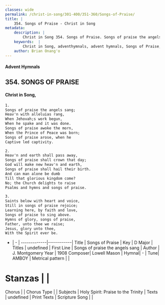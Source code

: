 ```yaml
---
classes: wide
permalink: /christ-in-song/301-400/351-360/Songs-of-Praise/
title: |
    354. Songs of Praise - Christ in Song
metadata:
    description: |
        Christ in Song 354. Songs of Praise. Songs of praise the angels sang; Heav'n with alleluias rang, When Jehovah;s work begun, When he spake and it was done. Songs of praise awoke the morn, When the Prince of Peace was born; Songs of praise arose, when he  Captive led captivity.
    keywords:  |
        Christ in Song, adventhymnals, advent hymnals, Songs of Praise, Songs of praise the angels sang. 
    author: Brian Onang'o
---
```


#### Advent Hymnals
## 354. SONGS OF PRAISE
####  Christ in Song,

```txt
1.
Songs of praise the angels sang;
Heav'n with alleluias rang,
When Jehovah;s work begun,
When he spake and it was done.
Songs of praise awoke the morn,
When the Prince of Peace was born;
Songs of praise arose, when he 
Captive led captivity.

2.
Heav'n and earth shall pass away,
Songs of praise shall crown that day;
God will make new heav'n and earth,
Songs of praise shall hail their birth.
And can man alone be dumb
Till that glorious kingdom come?
No; the Church delights to raise
Psalms and hymns and songs of praise.

3.
Saints below with heart and voice,
Still in songs of praise rejoice;
Learning here, by faith and love,
Songs of praise to sing above.
Hymns of glory, songs of praise,
Father, unto thee we raise;
Jesus, glory unto thee,
With the Spirit ever be.

```

- |   -  |
-------------|------------|
Title | Songs of Praise |
Key | D Major |
Titles | undefined |
First Line | Songs of praise the angels sang |
Author | J. Montgomery
Year | 1908
Composer| Lowell Mason |
Hymnal|  - |
Tune| AMBOY |
Metrical pattern | |
# Stanzas |  |
Chorus |  |
Chorus Type |  |
Subjects | Holy Spirit: Praise to the Trinity |
Texts | undefined |
Print Texts | 
Scripture Song |  |
    
